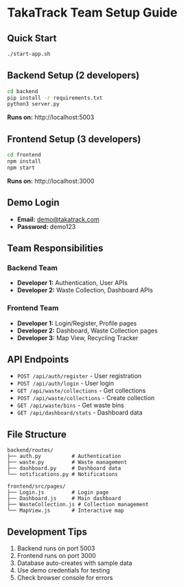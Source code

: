 # TakaTrack Team Setup Guide

## Quick Start
```bash
./start-app.sh
```

## Backend Setup (2 developers)
```bash
cd backend
pip install -r requirements.txt
python3 server.py
```
**Runs on:** http://localhost:5003

## Frontend Setup (3 developers)
```bash
cd frontend
npm install
npm start
```
**Runs on:** http://localhost:3000

## Demo Login
- **Email:** demo@takatrack.com
- **Password:** demo123

## Team Responsibilities

### Backend Team
- **Developer 1:** Authentication, User APIs
- **Developer 2:** Waste Collection, Dashboard APIs

### Frontend Team  
- **Developer 1:** Login/Register, Profile pages
- **Developer 2:** Dashboard, Waste Collection pages
- **Developer 3:** Map View, Recycling Tracker

## API Endpoints
- `POST /api/auth/register` - User registration
- `POST /api/auth/login` - User login
- `GET /api/waste/collections` - Get collections
- `POST /api/waste/collections` - Create collection
- `GET /api/waste/bins` - Get waste bins
- `GET /api/dashboard/stats` - Dashboard data

## File Structure
```
backend/routes/
├── auth.py          # Authentication
├── waste.py         # Waste management
├── dashboard.py     # Dashboard data
└── notifications.py # Notifications

frontend/src/pages/
├── Login.js         # Login page
├── Dashboard.js     # Main dashboard
├── WasteCollection.js # Collection management
└── MapView.js       # Interactive map
```

## Development Tips
1. Backend runs on port 5003
2. Frontend runs on port 3000
3. Database auto-creates with sample data
4. Use demo credentials for testing
5. Check browser console for errors